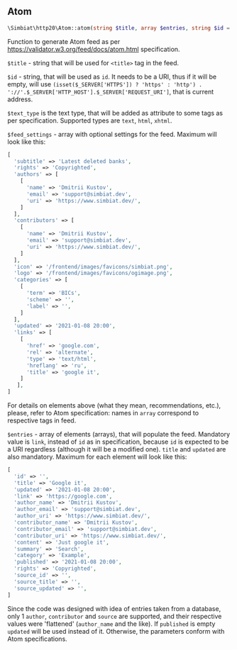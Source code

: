## Atom

```php
\Simbiat\http20\Atom::atom(string $title, array $entries, string $id = '', string $text_type = 'text', array $feed_settings = []);
```

Function to generate Atom feed as per https://validator.w3.org/feed/docs/atom.html specification.

`$title` - string that will be used for `<title>` tag in the feed.

`$id` - string, that will be used as `id`. It needs to be a URI, thus if it will be empty, will use `(isset($_SERVER['HTTPS']) ? 'https' : 'http') . '://'.$_SERVER['HTTP_HOST'].$_SERVER['REQUEST_URI']`, that is current address.

`$text_type` is the text type, that will be added as attribute to some tags as per specification. Supported types are `text`, `html`, `xhtml`.

`$feed_settings` - array with optional settings for the feed. Maximum will look like this:

```php
[
  'subtitle' => 'Latest deleted banks',
  'rights' => 'Copyrighted',
  'authors' => [
    [
      'name' => 'Dmitrii Kustov',
      'email' => 'support@simbiat.dev',
      'uri' => 'https://www.simbiat.dev/',
    ]
  ],
  'contributors' => [
    [
      'name' => 'Dmitrii Kustov',
      'email' => 'support@simbiat.dev',
      'uri' => 'https://www.simbiat.dev/',
    ]
  ],
  'icon' => '/frontend/images/favicons/simbiat.png',
  'logo' => '/frontend/images/favicons/ogimage.png',
  'categories' => [
    [
      'term' => 'BICs',
      'scheme' => '',
      'label' => '',
    ]
  ],
  'updated' => '2021-01-08 20:00',
  'links' => [
    [
      'href' => 'google.com',
      'rel' => 'alternate',
      'type' => 'text/html',
      'hreflang' => 'ru',
      'title' => 'google it',
    ]
   ],
]
```

For details on elements above (what they mean, recommendations, etc.), please, refer to Atom specification: names in `array` correspond to respective tags in feed.

`$entries` - array of elements (arrays), that will populate the feed. Mandatory value is `link`, instead of `id` as in specification, because `id` is expected to be a URI regardless (although it will be a modified one). `title` and `updated` are also mandatory. Maximum for each element will look like this:

```php
[
  'id' => '',
  'title' => 'Google it',
  'updated' => '2021-01-08 20:00',
  'link' => 'https://google.com',
  'author_name' => 'Dmitrii Kustov',
  'author_email' => 'support@simbiat.dev',
  'author_uri' => 'https://www.simbiat.dev/',
  'contributor_name' => 'Dmitrii Kustov',
  'contributor_email' => 'support@simbiat.dev',
  'contributor_uri' => 'https://www.simbiat.dev/',
  'content' => 'Just google it',
  'summary' => 'Search',
  'category' => 'Example',
  'published' => '2021-01-08 20:00',
  'rights' => 'Copyrighted',
  'source_id' => '',
  'source_title' => '',
  'source_updated' => '',
]
```

Since the code was designed with idea of entries taken from a database, only 1 `author`, `contributor` and `source` are supported, and their respective values were 'flattened' (`author_name` and the like). If `published` is empty `updated` will be used instead of it. Otherwise, the parameters conform with Atom specifications.

